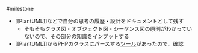 #milestone 
-   [[PlantUML]]などで自分の思考の履歴・設計をドキュメントとして残す
    -   そもそもクラス図・オブジェクト図・シーケンス図の原則がわかっていないので、その部分の知識をインプットする
-   [[PlantUML]]からPHPのクラスにパースする[ツール](https://github.com/tasuku43/puml-parser-php)があったので、確認

